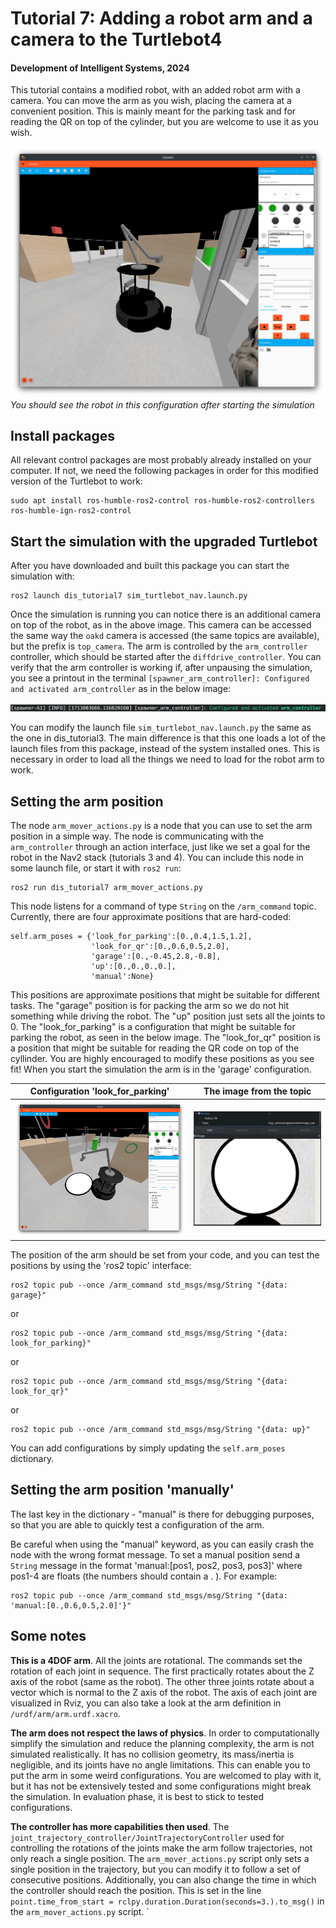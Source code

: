 # Tutorial 7: Adding a robot arm and a camera to the Turtlebot4

#### Development of Intelligent Systems, 2024

This tutorial contains a modified robot, with an added robot arm with a camera. You can move the arm as you wish, placing the camera at a convenient position. This is mainly meant for the parking task and for reading the QR on top of the cylinder, but you are welcome to use it as you wish.

![](figs/robot_with_arm.png)
*You should see the robot in this configuration after starting the simulation*

## Install packages

All relevant control packages are most probably already installed on your computer. If not, we need the following packages in order for this modified version of the Turtlebot to work:
```
sudo apt install ros-humble-ros2-control ros-humble-ros2-controllers ros-humble-ign-ros2-control
```

## Start the simulation with the upgraded Turtlebot

After you have downloaded and built this package you can start the simulation with:

```
ros2 launch dis_tutorial7 sim_turtlebot_nav.launch.py
```
Once the simulation is running you can notice there is an additional camera on top of the robot, as in the above image. This camera can be accessed the same way the `oakd` camera is accessed (the same topics are available), but the prefix is `top_camera`. The arm is controlled by the `arm_controller` controller, which should be started after the `diffdrive_controller`. You can verify that the arm controller is working if, after unpausing the simulation, you see a printout in the terminal `[spawner_arm_controller]: Configured and activated arm_controller` as in the below image:

![](figs/arm_controller_started.png)

You can modify the launch file `sim_turtlebot_nav.launch.py` the same as the one in dis_tutorial3. The main difference is that this one loads a lot of the launch files from this package, instead of the system installed ones. This is necessary in order to load all the things we need to load for the robot arm to work.

## Setting the arm position

The node `arm_mover_actions.py` is a node that you can use to set the arm position in a simple way. The node is communicating with the `arm_controller` through an action interface, just like we set a goal for the robot in the Nav2 stack (tutorials 3 and 4). You can include this node in some launch file, or start it with `ros2 run`:
```
ros2 run dis_tutorial7 arm_mover_actions.py
```

This node listens for a command of type `String` on the `/arm_command` topic. Currently, there are four approximate positions that are hard-coded:
```
self.arm_poses = {'look_for_parking':[0.,0.4,1.5,1.2],
                  'look_for_qr':[0.,0.6,0.5,2.0],
                  'garage':[0.,-0.45,2.8,-0.8],
                  'up':[0.,0.,0.,0.],
                  'manual':None}
```

This positions are approximate positions that might be suitable for different tasks. The "garage" position is for packing the arm so we do not hit something while driving the robot. The "up" position just sets all the joints to 0. The "look_for_parking" is a configuration that might be suitable for parking the robot, as seen in the below image. The "look_for_qr" position is a position that might be suitable for reading the QR code on top of the cyllinder. You are highly encouraged to modify these positions as you see fit! When you start the simulation the arm is in the 'garage' configuration. 

Configuration 'look_for_parking'    |  The image from the topic
:-------------------------:|:-------------------------:
![](figs/arm_look_for_parking.png)  |  ![](figs/arm_camera_image_parking.png)

The position of the arm should be set from your code, and you can test the positions by using the 'ros2 topic' interface:
```
ros2 topic pub --once /arm_command std_msgs/msg/String "{data: garage}"
```
or
```
ros2 topic pub --once /arm_command std_msgs/msg/String "{data: look_for_parking}"
```
or
```
ros2 topic pub --once /arm_command std_msgs/msg/String "{data: look_for_qr}"
```
or
```
ros2 topic pub --once /arm_command std_msgs/msg/String "{data: up}"
```

You can add configurations by simply updating the `self.arm_poses` dictionary.

## Setting the arm position 'manually'
The last key in the dictionary - "manual" is there for debugging purposes, so that you are able to quickly test a configuration of the arm.

Be careful when using the "manual" keyword, as you can easily crash the node with the wrong format message. To set a manual position send a `String` message in the format 'manual:[pos1, pos2, pos3, pos3]' where pos1-4 are floats (the numbers should contain a . ). For example:
```
ros2 topic pub --once /arm_command std_msgs/msg/String "{data: 'manual:[0.,0.6,0.5,2.0]'}"
```

## Some notes

**This is a 4DOF arm**. All the joints are rotational. The commands set the rotation of each joint in sequence. The first practically rotates about the Z axis of the robot (same as the robot). The other three joints rotate about a vector which is normal to the Z axis of the robot. The axis of each joint are visualized in Rviz, you can also take a look at the arm definition in `/urdf/arm/arm.urdf.xacro`.

**The arm does not respect the laws of physics**. In order to computationally simplify the simulation and reduce the planning complexity, the arm is not simulated realistically. It has no collision geometry, its mass/inertia is negligible, and its joints have no angle limitations. This can enable you to put the arm in some weird configurations. You are welcomed to play with it, but it has not be extensively tested and some configurations might break the simulation. In evaluation phase, it is best to stick to tested configurations.

**The controller has more capabilities then used**. The `joint_trajectory_controller/JointTrajectoryController` used for controlling the rotations of the joints make the arm follow trajectories, not only reach a single position. The `arm_mover_actions.py` script only sets a single position in the trajectory, but you can modify it to follow a set of consecutive positions. Additionally, you can also change the time in which the controller should reach the position. This is set in the line `point.time_from_start = rclpy.duration.Duration(seconds=3.).to_msg()` in the `arm_mover_actions.py` script.
`